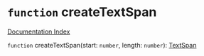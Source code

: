 # `function` createTextSpan

[Documentation Index](../README.md)

`function` createTextSpan(start: `number`, length: `number`): [TextSpan](../interface.TextSpan/README.md)

